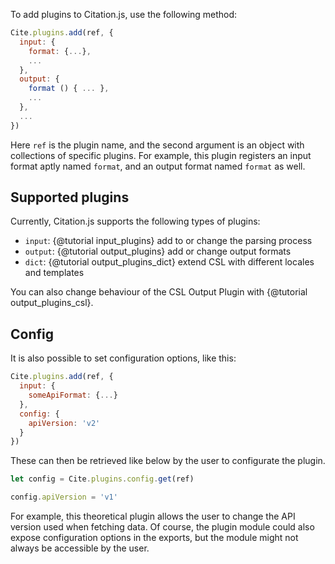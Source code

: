 To add plugins to Citation.js, use the following method:

```js
Cite.plugins.add(ref, {
  input: {
    format: {...},
    ...
  },
  output: {
    format () { ... },
    ...
  },
  ...
})
```

Here `ref` is the plugin name, and the second argument is an object with collections of specific plugins. For example, this plugin registers an input format aptly named `format`, and an output format named `format` as well.

## Supported plugins

Currently, Citation.js supports the following types of plugins:

  * `input`: {@tutorial input_plugins} add to or change the parsing process
  * `output`: {@tutorial output_plugins} add or change output formats
  * `dict`: {@tutorial output_plugins_dict} extend CSL with different locales and templates

You can also change behaviour of the CSL Output Plugin with {@tutorial output_plugins_csl}.

## Config

It is also possible to set configuration options, like this:

```js
Cite.plugins.add(ref, {
  input: {
    someApiFormat: {...}
  },
  config: {
    apiVersion: 'v2'
  }
})
```

These can then be retrieved like below by the user to configurate the plugin.

```js
let config = Cite.plugins.config.get(ref)

config.apiVersion = 'v1'
```

For example, this theoretical plugin allows the user to change the API version used when fetching data. Of course, the plugin module could also expose configuration options in the exports, but the module might not always be accessible by the user.
